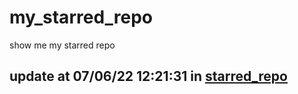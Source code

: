 # my_starred_repo
show me my starred repo

update at 07/06/22 12:21:31 in [starred_repo](./index.html)
---

